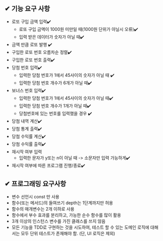## ✔ 기능 요구 사항

- 로또 구입 금액 입력✔️
  - 로또 구입 금액이 1000원 미만일 때(1000원 단위가 아닐시 오류)✔️
  - 입력 받은 데이터가 숫자가 아닐 때✔️
- 금액 만큼 로또 발행 ✔️
- 구입한 로또 번호 오름차순 정렬✔️
- 구입한 로또 번호 출력✔️
- 당첨 번호 입력✔️
  - 입력한 당첨 번호가 1에서 45사이의 숫자가 아닐 때 ✔️
  - 입력한 당첨 번호 개수가 6개가 아닐 때✔️
- 보너스 번호 입력✔️
  - 입력한 당첨 번호가 1에서 45사이의 숫자가 아닐 때✔️
  - 입력한 당첨 번호 개수가 1개가 아닐 때✔️
  - 당첨번호에 있는 번호를 입력했을 경우 ✔️
- 당첨 내역 계산✔️
- 당첨 통계 출력✔️
- 당첨 수익률 계산✔️
- 당첨 수익률 출력✔️
- 재시작 여부 입력
  - 입력한 문자가 y또는 n이 아닐 때 -> 소문자만 입력 가능하게✔️
- 재시작 여부에 따른 프로그램 진행/종료✔️

## ✔ 프로그래밍 요구사항

- 변수 선언시 const 만 사용
- 함수(또는 메서드)의 들여쓰기 depth는 1단계까지만 허용
- 함수의 매개변수는 2개 이하로 사용
- 함수에서 부수 효과를 분리하고, 가능한 순수 함수를 많이 활용
- 3개 이상의 인스턴스 변수를 가진 클래스를 쓰지 않음
- 모든 기능을 TDD로 구현하는 것을 시도하여, 테스트 할 수 있는 도메인 로직에 대해서는 모두 단위 테스트가 존재해야 함. (단, UI 로직은 제외)
